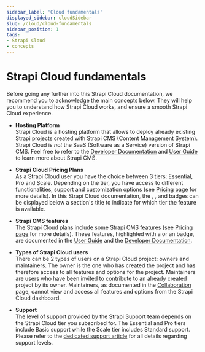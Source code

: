 ```yaml
---
sidebar_label: 'Cloud fundamentals'
displayed_sidebar: cloudSidebar
slug: /cloud/cloud-fundamentals
sidebar_position: 1
tags:
- Strapi Cloud
- concepts
---
```


# Strapi Cloud fundamentals

Before going any further into this Strapi Cloud documentation, we recommend you to acknowledge the main concepts below. They will help you to understand how Strapi Cloud works, and ensure a smooth Strapi Cloud experience.

- **Hosting Platform** <br/> Strapi Cloud is a hosting platform that allows to deploy already existing Strapi projects created with Strapi CMS (Content Management System). Strapi Cloud is *not* the SaaS (Software as a Service) version of Strapi CMS. Feel free to refer to the [Developer Documentation](https://docs.strapi.io/dev-docs/intro) and [User Guide](https://docs.strapi.io/user-docs/intro) to learn more about Strapi CMS.

- **Strapi Cloud Pricing Plans** <br/> As a Strapi Cloud user you have the choice between 3 tiers: Essential, Pro and Scale. Depending on the tier, you have access to different functionalities, support and customization options (see [Pricing page](https://strapi.io/pricing-cloud) for more details). In this Strapi Cloud documentation, the <CloudEssentialBadge />, <CloudProBadge />, and <CloudScaleBadge /> badges can be displayed below a section's title to indicate for which tier the feature is available.

- **Strapi CMS features** <br/> The Strapi Cloud plans include some Strapi CMS features (see [Pricing page](https://strapi.io/pricing-cloud) for more details). These features, highlighted with a <GrowthBadge /> or an <EnterpriseBadge /> badge, are documented in the [User Guide](https://docs.strapi.io/user-docs/intro) and the [Developer Documentation](https://docs.strapi.io/dev-docs/intro).

- **Types of Strapi Cloud users** <br/> There can be 2 types of users on a Strapi Cloud project: owners and maintainers. The owner is the one who has created the project and has therefore access to all features and options for the project. Maintainers are users who have been invited to contribute to an already created project by its owner. Maintainers, as documented in the [Collaboration](/cloud/projects/collaboration) page, cannot view and access all features and options from the Strapi Cloud dashboard.

- **Support** <br/> The level of support provided by the Strapi Support team depends on the Strapi Cloud tier you subscribed for. The Essential and Pro tiers include Basic support while the Scale tier includes Standard support. Please refer to the [dedicated support article](https://support.strapi.io/support/solutions/articles/67000680833-what-is-supported-by-the-strapi-team#Not-Supported) for all details regarding support levels.
